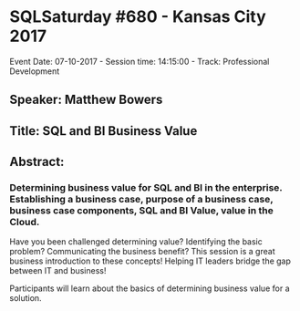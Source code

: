 # SQLSaturday #680 - Kansas City 2017
Event Date: 07-10-2017 - Session time: 14:15:00 - Track: Professional Development
## Speaker: Matthew Bowers
## Title: SQL and BI Business Value
## Abstract:
### Determining business value for SQL and BI in the enterprise.  Establishing a business case, purpose of a business case, business case components, SQL and BI Value, value in the Cloud.

Have you been challenged determining value? Identifying the basic problem? Communicating the business benefit?  This session is a great business introduction to these concepts!  Helping IT leaders bridge the gap between IT and business!

Participants will learn about the basics of determining business value for a solution.
